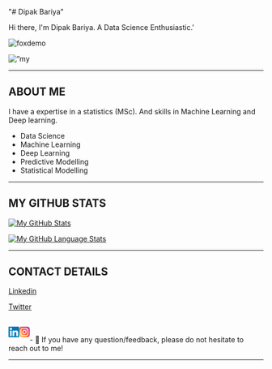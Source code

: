 "# Dipak Bariya"

Hi there, I'm Dipak Bariya. A Data Science Enthusiastic.'


![foxdemo](https://github.com/foxdemo/foxdemo.github.io/blob/master/assets/images/avatar.png)

<p align=”center”>
<img width=”200" height=”200" src=”https://user-images.githubusercontent.com/75753187/123358567-aac7b900-d539-11eb-8275-0b380264bb4c.png" alt=”my banner”>
</p>

***********************************************************************************************************************************************************************************

<h2> ABOUT ME </h2>
I have a expertise in a statistics (MSc). And skills in Machine Learning and Deep learning.

* Data Science 
* Machine Learning
* Deep Learning
* Predictive Modelling
* Statistical Modelling


*********************************************************************************************************************************************************************************

<h2> MY GITHUB STATS </h2>

[![My GitHub Stats](https://github-readme-stats.vercel.app/api/?username=dipakbariya&count_private=true&theme=tokyonight&showicons=true)]()

[![My GitHub Language Stats](https://github-readme-stats.vercel.app/api/top-langs/?username=dipakbariya&langs_count=5&theme=tokyonight)]()

*********************************************************************************************************************************************************************************

<h2> CONTACT DETAILS </h2>

[Linkedin](https://linkedin.com/in/dipak-bariya/)

[Twitter](https://twitter.com/dipu9086)
                                                                                                                                         
<br>                                                                                                                                         
<a href="https://www.linkedin.com/in/dipakbariya/"><img align="left" src="https://raw.githubusercontent.com/dipakbariya/dipakbariya/main/images/linkedin.svg" alt="Yu Shi | LinkedIn" width="21px"/></a>
<a href="https://instagram.com/dipak.bariya30/"><img align="left" src="https://raw.githubusercontent.com/dipakbariya/dipakbariya/main/images/instagram.svg" alt="Yu Shi | Instagram" width="21px"/></a>
</a>
</br>
- 💬 If you have any question/feedback, please do not hesitate to reach out to me!

*********************************************************************************************************************************************************************************



